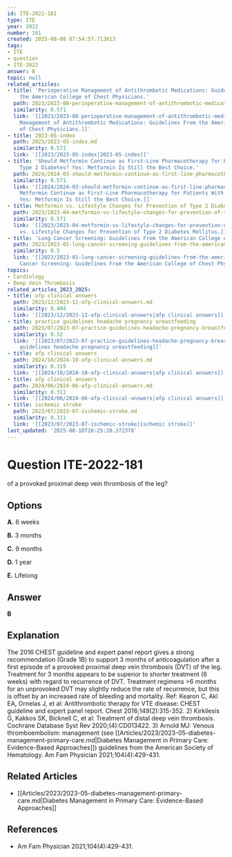 ```yaml
---
id: ITE-2022-181
type: ITE
year: 2022
number: 181
created: 2025-08-08 07:54:57.713813
tags:
- ITE
- question
- ITE-2022
answer: B
topic: null
related_articles:
- title: 'Perioperative Management of Antithrombotic Medications: Guidelines From
    the American College of Chest Physicians.'
  path: 2023/2023-08-perioperative-management-of-antithrombotic-medications-guide.md
  similarity: 0.571
  link: '[[2023/2023-08-perioperative-management-of-antithrombotic-medications-guide|Perioperative
    Management of Antithrombotic Medications: Guidelines From the American College
    of Chest Physicians.]]'
- title: 2023-05-index
  path: 2023/2023-05-index.md
  similarity: 0.571
  link: '[[2023/2023-05-index|2023-05-index]]'
- title: 'Should Metformin Continue as First-Line Pharmacotherapy for Patients With
    Type 2 Diabetes? Yes: Metformin Is Still the Best Choice.'
  path: 2024/2024-03-should-metformin-continue-as-first-line-pharmacotherapy-for.md
  similarity: 0.571
  link: '[[2024/2024-03-should-metformin-continue-as-first-line-pharmacotherapy-for|Should
    Metformin Continue as First-Line Pharmacotherapy for Patients With Type 2 Diabetes?
    Yes: Metformin Is Still the Best Choice.]]'
- title: Metformin vs. Lifestyle Changes for Prevention of Type 2 Diabetes Mellitus.
  path: 2023/2023-04-metformin-vs-lifestyle-changes-for-prevention-of-type-2-diab.md
  similarity: 0.571
  link: '[[2023/2023-04-metformin-vs-lifestyle-changes-for-prevention-of-type-2-diab|Metformin
    vs. Lifestyle Changes for Prevention of Type 2 Diabetes Mellitus.]]'
- title: 'Lung Cancer Screening: Guidelines From the American College of Chest Physicians.'
  path: 2023/2023-01-lung-cancer-screening-guidelines-from-the-american-college-o.md
  similarity: 0.5
  link: '[[2023/2023-01-lung-cancer-screening-guidelines-from-the-american-college-o|Lung
    Cancer Screening: Guidelines From the American College of Chest Physicians.]]'
topics:
- Cardiology
- Deep Vein Thrombosis
related_articles_2023_2025:
- title: afp clinical answers
  path: 2023/12/2023-12-afp-clinical-answers.md
  similarity: 0.404
  link: '[[2023/12/2023-12-afp-clinical-answers|afp clinical answers]]'
- title: practice guidelines headache pregnancy ureastfeeding
  path: 2023/07/2023-07-practice-guidelines-headache-pregnancy-breastfeeding.md
  similarity: 0.32
  link: '[[2023/07/2023-07-practice-guidelines-headache-pregnancy-breastfeeding|practice
    guidelines headache pregnancy ureastfeeding]]'
- title: afp clinical answers
  path: 2024/10/2024-10-afp-clinical-answers.md
  similarity: 0.319
  link: '[[2024/10/2024-10-afp-clinical-answers|afp clinical answers]]'
- title: afp clinical answers
  path: 2024/06/2024-06-afp-clinical-answers.md
  similarity: 0.311
  link: '[[2024/06/2024-06-afp-clinical-answers|afp clinical answers]]'
- title: ischemic stroke
  path: 2023/07/2023-07-ischemic-stroke.md
  similarity: 0.311
  link: '[[2023/07/2023-07-ischemic-stroke|ischemic stroke]]'
last_updated: '2025-08-10T20:25:20.372378'
---
```


# Question ITE-2022-181

of a provoked proximal deep vein thrombosis of the leg?

## Options

**A.** 6 weeks

**B.** 3 months

**C.** 9 months

**D.** 1 year

**E.** Lifelong

## Answer

**B**

## Explanation

The 2016 CHEST guideline and expert panel report gives a strong recommendation (Grade 1B) to support
3 months of anticoagulation after a first episode of a provoked proximal deep vein thrombosis (DVT) of
the leg. Treatment for 3 months appears to be superior to shorter treatment (6 weeks) with regard to
recurrence of DVT. Treatment regimens >6 months for an unprovoked DVT may slightly reduce the rate
of recurrence, but this is offset by an increased rate of bleeding and mortality.
Ref: Kearon C, Akl EA, Ornelas J, et al: Antithrombotic therapy for VTE disease: CHEST guideline and expert panel report.
Chest 2016;149(2):315-352. 2) Kirkilesis G, Kakkos SK, Bicknell C, et al: Treatment of distal deep vein thrombosis.
Cochrane Database Syst Rev  2020;(4):CD013422. 3) Arnold MJ: Venous thromboembolism: management (see [[Articles/2023/2023-05-diabetes-management-primary-care.md|Diabetes Management in Primary Care: Evidence-Based Approaches]]) guidelines from
the American Society of Hematology. Am Fam Physician  2021;104(4):429-431.



## Related Articles

- [[Articles/2023/2023-05-diabetes-management-primary-care.md|Diabetes Management in Primary Care: Evidence-Based Approaches]]

## References

- Am Fam Physician  2021;104(4):429-431.
